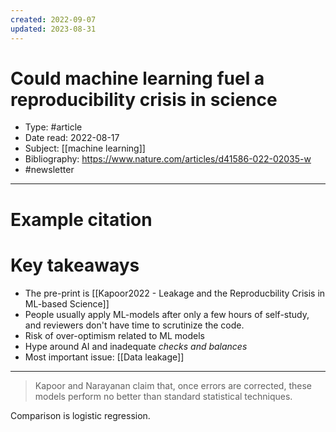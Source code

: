 ```yaml
---
created: 2022-09-07
updated: 2023-08-31
---
```

# Could machine learning fuel a reproducibility crisis in science

* Type: #article
* Date read: 2022-08-17
* Subject: [[machine learning]]
* Bibliography: https://www.nature.com/articles/d41586-022-02035-w
* #newsletter
---
# Example citation


# Key takeaways
* The pre-print is [[Kapoor2022 - Leakage and the Reproducbility Crisis in ML-based Science]]
* People usually apply ML-models after only a few hours of self-study, and reviewers don't have time to scrutinize the code.
* Risk of over-optimism related to ML models
* Hype around AI and inadequate *checks and balances*
* Most important issue: [[Data leakage]]

---

> Kapoor and Narayanan claim that, once errors are corrected, these models perform no better than standard statistical techniques.

Comparison is logistic regression.